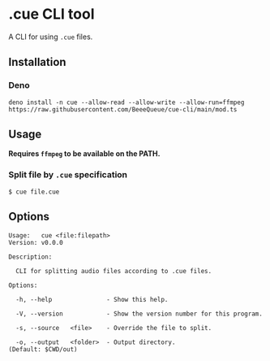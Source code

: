 # .cue CLI tool

A CLI for using `.cue` files.

## Installation

### Deno

`deno install -n cue --allow-read --allow-write --allow-run=ffmpeg https://raw.githubusercontent.com/BeeeQueue/cue-cli/main/mod.ts`

## Usage

**Requires `ffmpeg` to be available on the PATH.**

### Split file by `.cue` specification

```
$ cue file.cue
```

## Options

```
Usage:   cue <file:filepath>
Version: v0.0.0

Description:

  CLI for splitting audio files according to .cue files.

Options:

  -h, --help               - Show this help.

  -V, --version            - Show the version number for this program.

  -s, --source   <file>    - Override the file to split.

  -o, --output   <folder>  - Output directory.                          (Default: $CWD/out)
```

